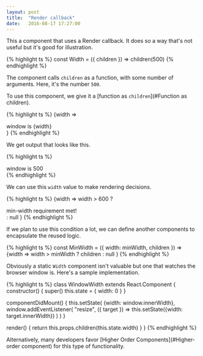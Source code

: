 ```yaml
---
layout: post
title:  "Render callback"
date:   2016-08-17 17:27:00
---
```


This a component that uses a Render callback. It does so a way that's not useful but it's good for illustration.

{% highlight ts %}
const Width = ({ children }) => children(500)
{% endhighlight %}

The component calls `children` as a function, with some number of arguments. Here, it's the number `500`.

To use this component, we give it a [function as `children`](#Function as children).

{% highlight ts %}
<Width>
  {width => <div>window is {width}</div>}
</Width>
{% endhighlight %}

We get output that looks like this.

{% highlight ts %}
<div>window is 500</div>
{% endhighlight %}

We can use this `width` value to make rendering decisions.

{% highlight ts %}
<Width>
  {width =>
    width > 600
      ? <div>min-width requirement met!</div>
      : null
  }
</Width>
{% endhighlight %}

If we plan to use this condition a lot, we can define another components to encapsulate the reused logic.

{% highlight ts %}
const MinWidth = ({ width: minWidth, children }) =>
  <Width>
    {width =>
      width > minWidth
        ? children
        : null
    }
  </Width>
{% endhighlight %}


Obviously a static `Width` component isn't valuable but one that watches the browser window is. Here's a sample implementation.

{% highlight ts %}
class WindowWidth extends React.Component {
  constructor() {
    super()
    this.state = { width: 0 }
  }

  componentDidMount() {
    this.setState(
      {width: window.innerWidth},
      window.addEventListener(
        "resize",
        ({ target }) =>
          this.setState({width: target.innerWidth})
      )
    )
  }

  render() {
    return this.props.children(this.state.width)
  }
}
{% endhighlight %}

Alternatively, many developers favor [Higher Order Components](#Higher-order component) for this type of functionality.